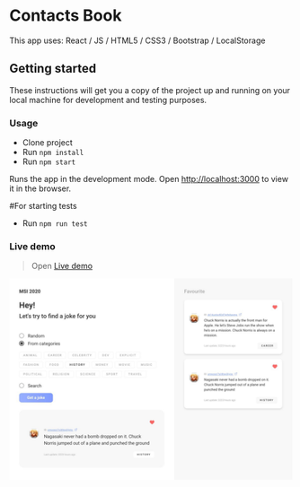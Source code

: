 # Contacts Book

This app uses: React / JS / HTML5 / CSS3 / Bootstrap / LocalStorage

## Getting started

These instructions will get you a copy of the project up and running on your local machine for development and testing purposes.

### Usage
* Clone project
* Run `npm install`
* Run `npm start`

Runs the app in the development mode.
Open [http://localhost:3000](http://localhost:3000) to view it in the browser.

#For starting tests
* Run `npm run test`

### Live demo

> Open [Live demo](https://eduard-mychka.github.io/contacts-book/)

![cover for app](https://github.com/Ihor-Onyshchuk/chuck-jokes/blob/master/preview.jpg 'preview')
